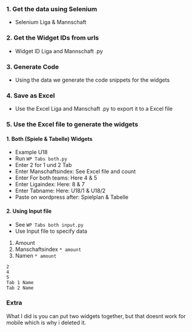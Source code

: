 ### 1. Get the data using Selenium

- Selenium Liga & Mannschaft

### 2. Get the Widget IDs from urls

- Widget ID Liga and Mannschaft .py

### 3. Generate Code

- Using the data we generate the code snippets for the widgets

### 4. Save as Excel

- Use the Excel Liga and Manschaft .py to export it to a Excel file

### 5. Use the Excel file to generate the widgets

#### 1. Both (Spiele & Tabelle) Widgets

- Example U18
- Run `WP Tabs both.py`
- Enter 2 for 1 und 2 Tab
- Enter Manschaftsindex: See Excel file and count
- Enter For both teams: Here 4 & 5
- Enter Ligaindex: Here: 8 & 7
- Enter Tabname: Here: U18/1 & U18/2
- Paste on wordpress after: Spielplan & Tabelle

#### 2. Using Input file

- See `WP Tabs both input.py`
- Use Input file to specify data

1. Amount
2. Manschaftsindex `* amount`
3. Namen `* amount`

```
2
4
5
Tab 1 Name
Tab 2 Name
```

### Extra

What I did is you can put two widgets together, but that doesnt work for mobile which is why i deleted it.
